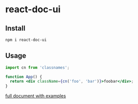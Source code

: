 # react-doc-ui

## Install

```bash
npm i react-doc-ui
```

## Usage

```jsx live
import cn from 'classnames';

function App() {
  return <div className={cn('foo', 'bar')}>foobar</div>;
}
```

[full document with examples](https://guoyunhe.github.io/react-doc-ui/)
